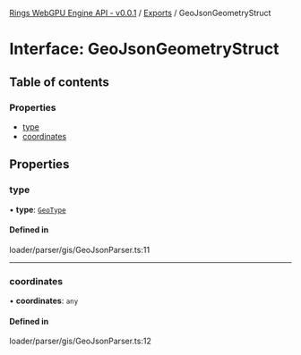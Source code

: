 [Rings WebGPU Engine API - v0.0.1](../README.md) / [Exports](../modules.md) / GeoJsonGeometryStruct

# Interface: GeoJsonGeometryStruct

## Table of contents

### Properties

- [type](GeoJsonGeometryStruct.md#type)
- [coordinates](GeoJsonGeometryStruct.md#coordinates)

## Properties

### type

• **type**: [`GeoType`](../enums/GeoType.md)

#### Defined in

loader/parser/gis/GeoJsonParser.ts:11

___

### coordinates

• **coordinates**: `any`

#### Defined in

loader/parser/gis/GeoJsonParser.ts:12
